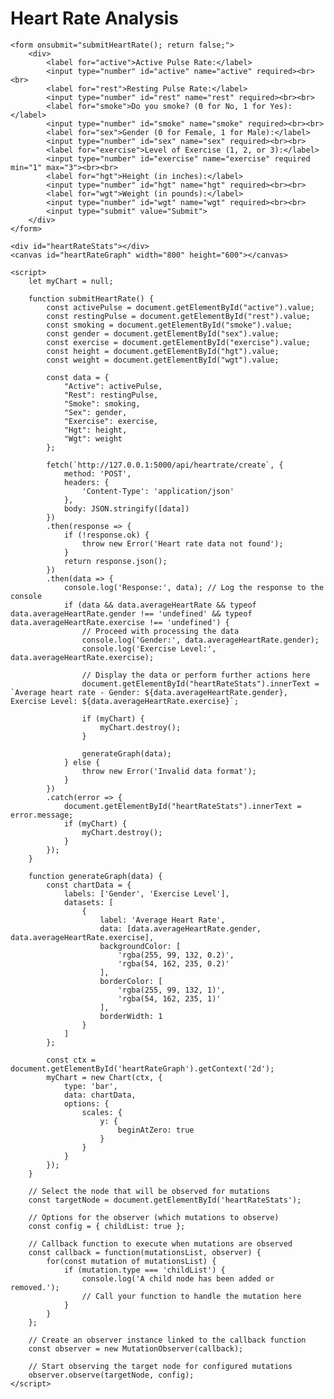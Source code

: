 <!DOCTYPE html>
<html lang="en">
<head>
    <meta charset="UTF-8">
    <meta name="viewport" content="width=device-width, initial-scale=1.0">
    <title>Heart Rate Analysis</title>
</head>
<body>
    <h1>Heart Rate Analysis</h1>
    
    <form onsubmit="submitHeartRate(); return false;">
        <div>
            <label for="active">Active Pulse Rate:</label>
            <input type="number" id="active" name="active" required><br><br>
            <label for="rest">Resting Pulse Rate:</label>
            <input type="number" id="rest" name="rest" required><br><br>
            <label for="smoke">Do you smoke? (0 for No, 1 for Yes):</label>
            <input type="number" id="smoke" name="smoke" required><br><br>
            <label for="sex">Gender (0 for Female, 1 for Male):</label>
            <input type="number" id="sex" name="sex" required><br><br>
            <label for="exercise">Level of Exercise (1, 2, or 3):</label>
            <input type="number" id="exercise" name="exercise" required min="1" max="3"><br><br>
            <label for="hgt">Height (in inches):</label>
            <input type="number" id="hgt" name="hgt" required><br><br>
            <label for="wgt">Weight (in pounds):</label>
            <input type="number" id="wgt" name="wgt" required><br><br>
            <input type="submit" value="Submit">
        </div>
    </form>

    <div id="heartRateStats"></div>
    <canvas id="heartRateGraph" width="800" height="600"></canvas>

    <script>
        let myChart = null;

        function submitHeartRate() {
            const activePulse = document.getElementById("active").value;
            const restingPulse = document.getElementById("rest").value;
            const smoking = document.getElementById("smoke").value;
            const gender = document.getElementById("sex").value;
            const exercise = document.getElementById("exercise").value;
            const height = document.getElementById("hgt").value;
            const weight = document.getElementById("wgt").value;
            
            const data = {
                "Active": activePulse,
                "Rest": restingPulse,
                "Smoke": smoking,
                "Sex": gender,
                "Exercise": exercise,
                "Hgt": height,
                "Wgt": weight
            };

            fetch(`http://127.0.0.1:5000/api/heartrate/create`, {
                method: 'POST',
                headers: {
                    'Content-Type': 'application/json'
                },
                body: JSON.stringify([data])
            })
            .then(response => {
                if (!response.ok) {
                    throw new Error('Heart rate data not found');
                }
                return response.json();
            })
            .then(data => {
                console.log('Response:', data); // Log the response to the console
                if (data && data.averageHeartRate && typeof data.averageHeartRate.gender !== 'undefined' && typeof data.averageHeartRate.exercise !== 'undefined') {
                    // Proceed with processing the data
                    console.log('Gender:', data.averageHeartRate.gender);
                    console.log('Exercise Level:', data.averageHeartRate.exercise);

                    // Display the data or perform further actions here
                    document.getElementById("heartRateStats").innerText = `Average heart rate - Gender: ${data.averageHeartRate.gender}, Exercise Level: ${data.averageHeartRate.exercise}`;

                    if (myChart) {
                        myChart.destroy();
                    }

                    generateGraph(data);
                } else {
                    throw new Error('Invalid data format');
                }
            })
            .catch(error => {
                document.getElementById("heartRateStats").innerText = error.message;
                if (myChart) {
                    myChart.destroy();
                }
            });
        }

        function generateGraph(data) {
            const chartData = {
                labels: ['Gender', 'Exercise Level'],
                datasets: [
                    {
                        label: 'Average Heart Rate',
                        data: [data.averageHeartRate.gender, data.averageHeartRate.exercise],
                        backgroundColor: [
                            'rgba(255, 99, 132, 0.2)',
                            'rgba(54, 162, 235, 0.2)'
                        ],
                        borderColor: [
                            'rgba(255, 99, 132, 1)',
                            'rgba(54, 162, 235, 1)'
                        ],
                        borderWidth: 1
                    }
                ]
            };

            const ctx = document.getElementById('heartRateGraph').getContext('2d');
            myChart = new Chart(ctx, {
                type: 'bar',
                data: chartData,
                options: {
                    scales: {
                        y: {
                            beginAtZero: true
                        }
                    }
                }
            });
        }

        // Select the node that will be observed for mutations
        const targetNode = document.getElementById('heartRateStats');

        // Options for the observer (which mutations to observe)
        const config = { childList: true };

        // Callback function to execute when mutations are observed
        const callback = function(mutationsList, observer) {
            for(const mutation of mutationsList) {
                if (mutation.type === 'childList') {
                    console.log('A child node has been added or removed.');
                    // Call your function to handle the mutation here
                }
            }
        };

        // Create an observer instance linked to the callback function
        const observer = new MutationObserver(callback);

        // Start observing the target node for configured mutations
        observer.observe(targetNode, config);
    </script>
</body>
</html>
